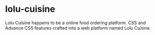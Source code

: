 # lolu-cuisine
Lolu Cuisine happens to be a online food ordering platform. CSS and Advance CSS features crafted into a web platform named Lolu Cuisine.
